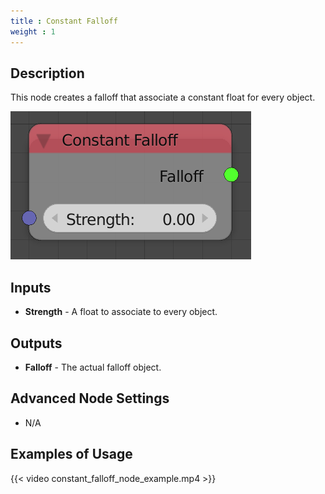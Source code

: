```yaml
---
title : Constant Falloff
weight : 1
---
```


## Description

This node creates a falloff that associate a constant float for every
object.

![image](constant_falloff_node.png)

## Inputs

  - **Strength** - A float to associate to every object.

## Outputs

  - **Falloff** - The actual falloff object.

## Advanced Node Settings

  - N/A

## Examples of Usage

{{< video constant_falloff_node_example.mp4 >}}
